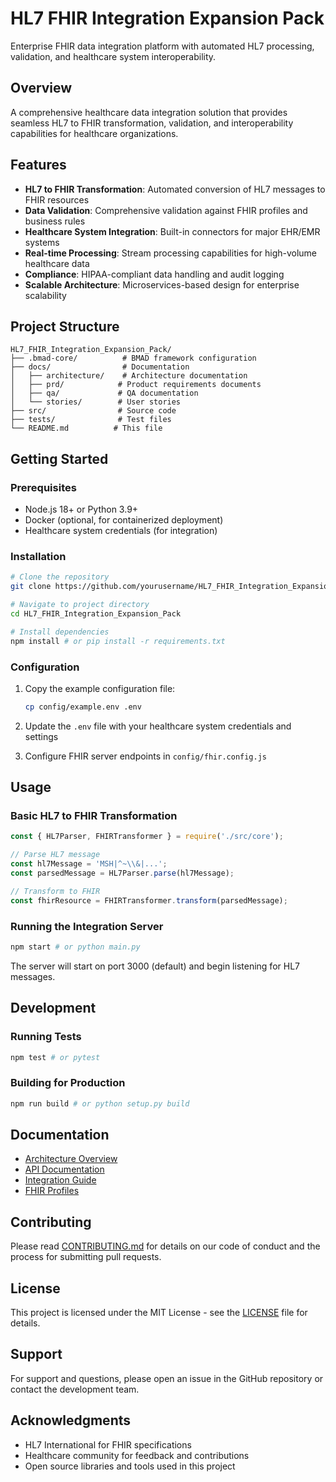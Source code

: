 # HL7 FHIR Integration Expansion Pack

Enterprise FHIR data integration platform with automated HL7 processing, validation, and healthcare system interoperability.

## Overview

A comprehensive healthcare data integration solution that provides seamless HL7 to FHIR transformation, validation, and interoperability capabilities for healthcare organizations.

## Features

- **HL7 to FHIR Transformation**: Automated conversion of HL7 messages to FHIR resources
- **Data Validation**: Comprehensive validation against FHIR profiles and business rules
- **Healthcare System Integration**: Built-in connectors for major EHR/EMR systems
- **Real-time Processing**: Stream processing capabilities for high-volume healthcare data
- **Compliance**: HIPAA-compliant data handling and audit logging
- **Scalable Architecture**: Microservices-based design for enterprise scalability

## Project Structure

```
HL7_FHIR_Integration_Expansion_Pack/
├── .bmad-core/          # BMAD framework configuration
├── docs/                # Documentation
│   ├── architecture/    # Architecture documentation
│   ├── prd/            # Product requirements documents
│   ├── qa/             # QA documentation
│   └── stories/        # User stories
├── src/                # Source code
├── tests/              # Test files
└── README.md          # This file
```

## Getting Started

### Prerequisites

- Node.js 18+ or Python 3.9+
- Docker (optional, for containerized deployment)
- Healthcare system credentials (for integration)

### Installation

```bash
# Clone the repository
git clone https://github.com/yourusername/HL7_FHIR_Integration_Expansion_Pack.git

# Navigate to project directory
cd HL7_FHIR_Integration_Expansion_Pack

# Install dependencies
npm install # or pip install -r requirements.txt
```

### Configuration

1. Copy the example configuration file:
   ```bash
   cp config/example.env .env
   ```

2. Update the `.env` file with your healthcare system credentials and settings

3. Configure FHIR server endpoints in `config/fhir.config.js`

## Usage

### Basic HL7 to FHIR Transformation

```javascript
const { HL7Parser, FHIRTransformer } = require('./src/core');

// Parse HL7 message
const hl7Message = 'MSH|^~\\&|...';
const parsedMessage = HL7Parser.parse(hl7Message);

// Transform to FHIR
const fhirResource = FHIRTransformer.transform(parsedMessage);
```

### Running the Integration Server

```bash
npm start # or python main.py
```

The server will start on port 3000 (default) and begin listening for HL7 messages.

## Development

### Running Tests

```bash
npm test # or pytest
```

### Building for Production

```bash
npm run build # or python setup.py build
```

## Documentation

- [Architecture Overview](docs/architecture/README.md)
- [API Documentation](docs/api/README.md)
- [Integration Guide](docs/integration/README.md)
- [FHIR Profiles](docs/fhir/profiles/README.md)

## Contributing

Please read [CONTRIBUTING.md](CONTRIBUTING.md) for details on our code of conduct and the process for submitting pull requests.

## License

This project is licensed under the MIT License - see the [LICENSE](LICENSE) file for details.

## Support

For support and questions, please open an issue in the GitHub repository or contact the development team.

## Acknowledgments

- HL7 International for FHIR specifications
- Healthcare community for feedback and contributions
- Open source libraries and tools used in this project